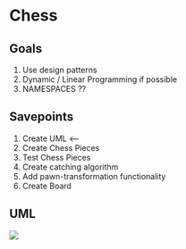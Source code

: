 # Chess

## Goals
1. Use design patterns
2. Dynamic / Linear Programming if possible
3. NAMESPACES ??

## Savepoints
1. Create UML <--
2. Create Chess Pieces 
3. Test Chess Pieces
4. Create catching algorithm 
5. Add pawn-transformation functionality
6. Create Board

## UML
[![](https://mermaid.ink/img/pako:eNq1lk2L2zAQhv-KKljY0oTeTVhosuylFLa7V4PR2pNYrCIFfaQJafrbK421iR1_XKr64njezDvz2JbGJ1qqCmhGS8GMeeRso9mW5JL44-6OvIBglitpar4zTXRVgzHFM4cSyOL3fE6e2S85In3ncjMi_XQAY2lLbmq1GxFflHofKyf5pra5zOUFYBWwyCOsueQIcmVbQs32XGkmyFfyarUrrQsXmALmahHKECxjPsV0vFudBk6NEI45ORQZ4dK2Q8d-6E0xXWXRZRkuruqXtvn957bwZ1SBA5TO-mBG9op33LgpSiUEr-D-gI3MyBHP0eD8cc8asvBM0yMF127HGBlsKLL2U9JBhrczPWRwvXlg_VA6CFxH6SnQtttzU2nyaQ1kpSNtdoX0qI1vt-tYaxJ2KC8dbdjmbll3yuAmNsA8Kk2zhypdAqw7yd3PSbgkcQf_D4sSfbtdx1qTrEN5_0p7HUChy-64iW86CqceXjG8LlBaOi4q0CFrqNZKAw7y2_nWWHx7M1az0hat0VI8-YDSxzFHnKlwSQ2ztdEWi4_Yw0N7itEZ3YLeMl75zw2Ey6mtYQs5zfzPCtbMCZvTWSO1P0jCP-Lt8ILT-5gjfAdM5zRIvruzL8GcVa9HWdJszYSBGXW7ilmIRpcoVNzD_YjfPuF0_gt4upsD?type=png)](https://mermaid.live/edit#pako:eNq1lk2L2zAQhv-KKljY0oTeTVhosuylFLa7V4PR2pNYrCIFfaQJafrbK421iR1_XKr64njezDvz2JbGJ1qqCmhGS8GMeeRso9mW5JL44-6OvIBglitpar4zTXRVgzHFM4cSyOL3fE6e2S85In3ncjMi_XQAY2lLbmq1GxFflHofKyf5pra5zOUFYBWwyCOsueQIcmVbQs32XGkmyFfyarUrrQsXmALmahHKECxjPsV0vFudBk6NEI45ORQZ4dK2Q8d-6E0xXWXRZRkuruqXtvn957bwZ1SBA5TO-mBG9op33LgpSiUEr-D-gI3MyBHP0eD8cc8asvBM0yMF127HGBlsKLL2U9JBhrczPWRwvXlg_VA6CFxH6SnQtttzU2nyaQ1kpSNtdoX0qI1vt-tYaxJ2KC8dbdjmbll3yuAmNsA8Kk2zhypdAqw7yd3PSbgkcQf_D4sSfbtdx1qTrEN5_0p7HUChy-64iW86CqceXjG8LlBaOi4q0CFrqNZKAw7y2_nWWHx7M1az0hat0VI8-YDSxzFHnKlwSQ2ztdEWi4_Yw0N7itEZ3YLeMl75zw2Ey6mtYQs5zfzPCtbMCZvTWSO1P0jCP-Lt8ILT-5gjfAdM5zRIvruzL8GcVa9HWdJszYSBGXW7ilmIRpcoVNzD_YjfPuF0_gt4upsD)
